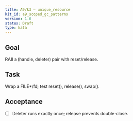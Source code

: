 ```yaml
---
title: A9/k3 — unique_resource
kit_id: a9_scoped_gc_patterns
version: 1.0
status: Draft
type: kata
---
```

## Goal
RAII a (handle, deleter) pair with reset/release.
## Task
Wrap a FILE*/fd; test reset(), release(), swap().
## Acceptance
- [ ] Deleter runs exactly once; release prevents double-close.